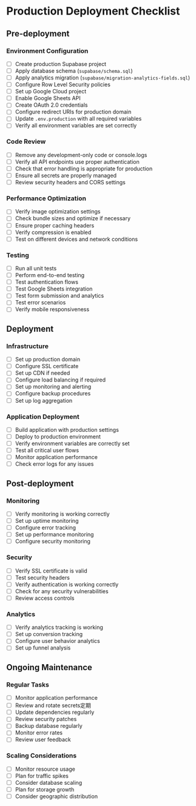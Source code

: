 # Production Deployment Checklist

## Pre-deployment

### Environment Configuration
- [ ] Create production Supabase project
- [ ] Apply database schema (`supabase/schema.sql`)
- [ ] Apply analytics migration (`supabase/migration-analytics-fields.sql`)
- [ ] Configure Row Level Security policies
- [ ] Set up Google Cloud project
- [ ] Enable Google Sheets API
- [ ] Create OAuth 2.0 credentials
- [ ] Configure redirect URIs for production domain
- [ ] Update `.env.production` with all required variables
- [ ] Verify all environment variables are set correctly

### Code Review
- [ ] Remove any development-only code or console.logs
- [ ] Verify all API endpoints use proper authentication
- [ ] Check that error handling is appropriate for production
- [ ] Ensure all secrets are properly managed
- [ ] Review security headers and CORS settings

### Performance Optimization
- [ ] Verify image optimization settings
- [ ] Check bundle sizes and optimize if necessary
- [ ] Ensure proper caching headers
- [ ] Verify compression is enabled
- [ ] Test on different devices and network conditions

### Testing
- [ ] Run all unit tests
- [ ] Perform end-to-end testing
- [ ] Test authentication flows
- [ ] Test Google Sheets integration
- [ ] Test form submission and analytics
- [ ] Test error scenarios
- [ ] Verify mobile responsiveness

## Deployment

### Infrastructure
- [ ] Set up production domain
- [ ] Configure SSL certificate
- [ ] Set up CDN if needed
- [ ] Configure load balancing if required
- [ ] Set up monitoring and alerting
- [ ] Configure backup procedures
- [ ] Set up log aggregation

### Application Deployment
- [ ] Build application with production settings
- [ ] Deploy to production environment
- [ ] Verify environment variables are correctly set
- [ ] Test all critical user flows
- [ ] Monitor application performance
- [ ] Check error logs for any issues

## Post-deployment

### Monitoring
- [ ] Verify monitoring is working correctly
- [ ] Set up uptime monitoring
- [ ] Configure error tracking
- [ ] Set up performance monitoring
- [ ] Configure security monitoring

### Security
- [ ] Verify SSL certificate is valid
- [ ] Test security headers
- [ ] Verify authentication is working correctly
- [ ] Check for any security vulnerabilities
- [ ] Review access controls

### Analytics
- [ ] Verify analytics tracking is working
- [ ] Set up conversion tracking
- [ ] Configure user behavior analytics
- [ ] Set up funnel analysis

## Ongoing Maintenance

### Regular Tasks
- [ ] Monitor application performance
- [ ] Review and rotate secrets定期
- [ ] Update dependencies regularly
- [ ] Review security patches
- [ ] Backup database regularly
- [ ] Monitor error rates
- [ ] Review user feedback

### Scaling Considerations
- [ ] Monitor resource usage
- [ ] Plan for traffic spikes
- [ ] Consider database scaling
- [ ] Plan for storage growth
- [ ] Consider geographic distribution